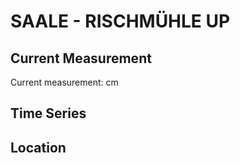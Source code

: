# SAALE - RISCHMÜHLE UP

## Current Measurement

Current measurement: <Value topic="rivers/pegel-online/SAALE/RISCHMÜHLE_UP/measurementValue"/> cm

## Time Series

<TimeSeries topic="rivers/pegel-online/SAALE/RISCHMÜHLE_UP/measurementValue" period="week" />

## Location

<WorldMap>
  <Marker lat="51.35059491706261" lon="12.003389052496248" labelTopic="rivers/pegel-online/SAALE/RISCHMÜHLE_UP" />
</WorldMap>
